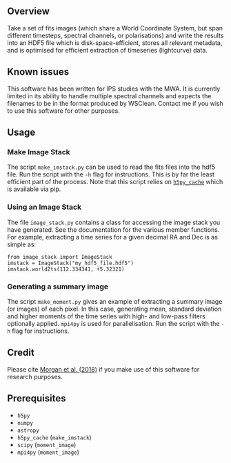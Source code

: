 ## Overview 
Take a set of fits images (which share a World Coordinate System, but span different timesteps, spectral channels, or polarisations) and write the results into an HDF5 file which is disk-space-efficient, stores all relevant metadata, and is optimised for efficient extraction of timeseries (lightcurve) data.

## Known issues

This software has been written for IPS studies with the MWA. It is currently limited in its ability to handle multiple spectral channels and expects the filenames to be in the format produced by WSClean. Contact me if you wish to use this software for other purposes.

## Usage
### Make Image Stack
The script `make_imstack.py` can be used to read the fits files into the hdf5 file. Run the script with the `-h` flag for instructions. This is by far the least efficient part of the process. Note that this script relies on [`h5py_cache`](https://github.com/moble/h5py_cache) which is available via pip.

### Using an Image Stack
The file `image_stack.py` contains a class for accessing the image stack you have generated. See the documentation for the various member functions. For example, extracting a time series for a given decimal RA and Dec is as simple as:

    from image_stack import ImageStack
    imstack = ImageStack("my_hdf5_file.hdf5")
    imstack.world2ts(112.334341, +5.32321)

### Generating a summary image
The script `make_moment.py` gives an example of extracting a summary image (or images) of each pixel. In this case, generating mean, standard deviation and higher moments of the time series with high- and low-pass filters optionally applied. `mpi4py` is used for parallelisation. Run the script with the `-h` flag for instructions.

## Credit

Please cite [Morgan et al. (2018)](http://adsabs.harvard.edu/abs/2018MNRAS.473.2965M) if you make use of this software for research purposes.

## Prerequisites

* `h5py`
* `numpy `
* `astropy`
* `h5py_cache` (`make_imstack`)
* `scipy` (`moment_image`)
* `mpi4py` (`moment_image`)

